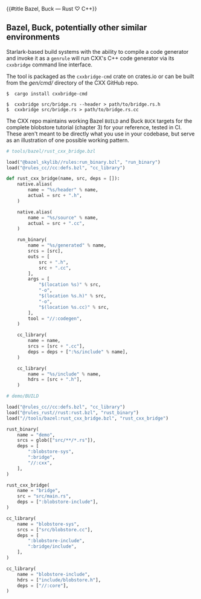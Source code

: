 {{#title Bazel, Buck — Rust ♡ C++}}
## Bazel, Buck, potentially other similar environments

Starlark-based build systems with the ability to compile a code generator and
invoke it as a `genrule` will run CXX's C++ code generator via its `cxxbridge`
command line interface.

The tool is packaged as the `cxxbridge-cmd` crate on crates.io or can be built
from the *gen/cmd/* directory of the CXX GitHub repo.

```console
$  cargo install cxxbridge-cmd

$  cxxbridge src/bridge.rs --header > path/to/bridge.rs.h
$  cxxbridge src/bridge.rs > path/to/bridge.rs.cc
```

The CXX repo maintains working Bazel `BUILD` and Buck `BUCK` targets for the
complete blobstore tutorial (chapter 3) for your reference, tested in CI. These
aren't meant to be directly what you use in your codebase, but serve as an
illustration of one possible working pattern.

```python
# tools/bazel/rust_cxx_bridge.bzl

load("@bazel_skylib//rules:run_binary.bzl", "run_binary")
load("@rules_cc//cc:defs.bzl", "cc_library")

def rust_cxx_bridge(name, src, deps = []):
    native.alias(
        name = "%s/header" % name,
        actual = src + ".h",
    )

    native.alias(
        name = "%s/source" % name,
        actual = src + ".cc",
    )

    run_binary(
        name = "%s/generated" % name,
        srcs = [src],
        outs = [
            src + ".h",
            src + ".cc",
        ],
        args = [
            "$(location %s)" % src,
            "-o",
            "$(location %s.h)" % src,
            "-o",
            "$(location %s.cc)" % src,
        ],
        tool = "//:codegen",
    )

    cc_library(
        name = name,
        srcs = [src + ".cc"],
        deps = deps + [":%s/include" % name],
    )

    cc_library(
        name = "%s/include" % name,
        hdrs = [src + ".h"],
    )
```

```python
# demo/BUILD

load("@rules_cc//cc:defs.bzl", "cc_library")
load("@rules_rust//rust:rust.bzl", "rust_binary")
load("//tools/bazel:rust_cxx_bridge.bzl", "rust_cxx_bridge")

rust_binary(
    name = "demo",
    srcs = glob(["src/**/*.rs"]),
    deps = [
        ":blobstore-sys",
        ":bridge",
        "//:cxx",
    ],
)

rust_cxx_bridge(
    name = "bridge",
    src = "src/main.rs",
    deps = [":blobstore-include"],
)

cc_library(
    name = "blobstore-sys",
    srcs = ["src/blobstore.cc"],
    deps = [
        ":blobstore-include",
        ":bridge/include",
    ],
)

cc_library(
    name = "blobstore-include",
    hdrs = ["include/blobstore.h"],
    deps = ["//:core"],
)
```
